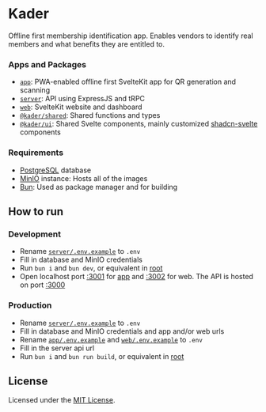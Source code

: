 # Kader

Offline first membership identification app. Enables vendors to identify real members and what benefits they are entitled to.

### Apps and Packages

-   [`app`](./apps/app/): PWA-enabled offline first SvelteKit app for QR generation and scanning
-   [`server`](./apps/server/): API using ExpressJS and tRPC
-   [`web`](./apps/web/): SvelteKit website and dashboard
-   [`@kader/shared`](./packages/shared/): Shared functions and types
-   [`@kader/ui`](./packages/ui/): Shared Svelte components, mainly customized [shadcn-svelte](https://www.shadcn-svelte.com/) components

### Requirements

-   [PostgreSQL](https://www.postgresql.org/) database
-   [MinIO](https://min.io/) instance: Hosts all of the images
-   [Bun](https://bun.sh/): Used as package manager and for building

## How to run

### Development

-   Rename [`server/.env.example`](./apps/server/.env.example) to `.env`
-   Fill in database and MinIO credentials
-   Run `bun i` and `bun dev`, or equivalent in [root](./)
-   Open localhost port [:3001](http://localhost:3001) for [app](./apps/app/) and [:3002](http://localhost:3001) for web. The API is hosted on port [:3000](http://localhost:3000)

### Production

-   Rename [`server/.env.example`](./apps/server/.env.example) to `.env`
-   Fill in database and MinIO credentials and app and/or web urls
-   Rename [`app/.env.example`](./apps/app/.env.example) and [`web/.env.example`](./apps/web/.env.example) to `.env`
-   Fill in the server api url
-   Run `bun i` and `bun run build`, or equivalent in [root](./)

## License

Licensed under the [MIT License](./LICENSE).
